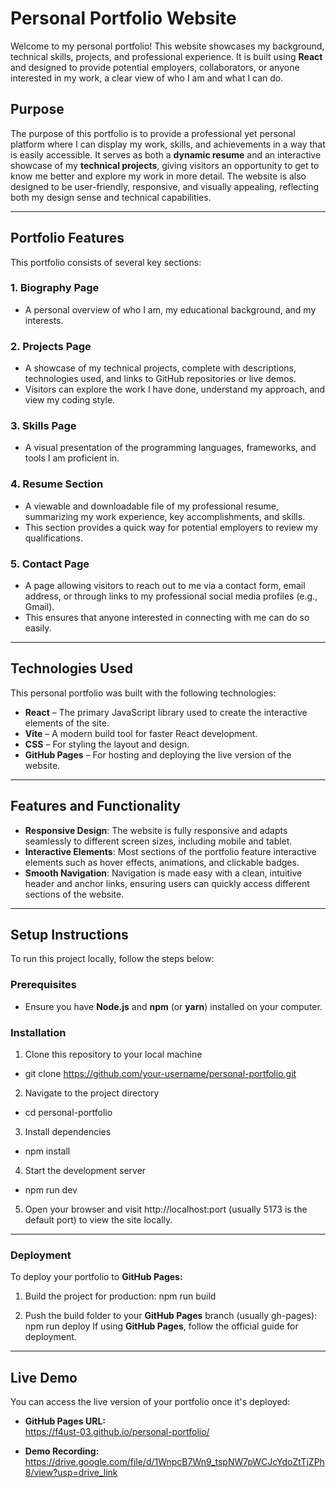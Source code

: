 # Personal Portfolio Website

Welcome to my personal portfolio! This website showcases my background, technical skills, projects, and professional experience. It is built using **React** and designed to provide potential employers, collaborators, or anyone interested in my work, a clear view of who I am and what I can do.

## Purpose

The purpose of this portfolio is to provide a professional yet personal platform where I can display my work, skills, and achievements in a way that is easily accessible. It serves as both a **dynamic resume** and an interactive showcase of my **technical projects**, giving visitors an opportunity to get to know me better and explore my work in more detail. The website is also designed to be user-friendly, responsive, and visually appealing, reflecting both my design sense and technical capabilities.

---

## Portfolio Features

This portfolio consists of several key sections:

### 1. Biography Page
- A personal overview of who I am, my educational background, and my interests.

### 2. Projects Page
- A showcase of my technical projects, complete with descriptions, technologies used, and links to GitHub repositories or live demos.
- Visitors can explore the work I have done, understand my approach, and view my coding style.

### 3. Skills Page
- A visual presentation of the programming languages, frameworks, and tools I am proficient in.

### 4. Resume Section
- A viewable and downloadable file of my professional resume, summarizing my work experience, key accomplishments, and skills.
- This section provides a quick way for potential employers to review my qualifications.

### 5. Contact Page
- A page allowing visitors to reach out to me via a contact form, email address, or through links to my professional social media profiles (e.g., Gmail).
- This ensures that anyone interested in connecting with me can do so easily.

---

## Technologies Used

This personal portfolio was built with the following technologies:

- **React** – The primary JavaScript library used to create the interactive elements of the site.
- **Vite** – A modern build tool for faster React development.
- **CSS** – For styling the layout and design.
- **GitHub Pages** – For hosting and deploying the live version of the website.

---

## Features and Functionality

- **Responsive Design**: The website is fully responsive and adapts seamlessly to different screen sizes, including mobile and tablet.
- **Interactive Elements**: Most sections of the portfolio feature interactive elements such as hover effects, animations, and clickable badges.
- **Smooth Navigation**: Navigation is made easy with a clean, intuitive header and anchor links, ensuring users can quickly access different sections of the website.

---

## Setup Instructions

To run this project locally, follow the steps below:

### Prerequisites
- Ensure you have **Node.js** and **npm** (or **yarn**) installed on your computer.

### Installation
1. Clone this repository to your local machine
- git clone https://github.com/your-username/personal-portfolio.git

2. Navigate to the project directory
- cd personal-portfolio

3. Install dependencies
- npm install

4. Start the development server
- npm run dev

5. Open your browser and visit http://localhost:port (usually 5173 is the default port) to view the site locally.

---

### Deployment
To deploy your portfolio to **GitHub Pages:**

1. Build the project for production:
npm run build

2. Push the build folder to your **GitHub Pages** branch (usually gh-pages):
npm run deploy
If using **GitHub Pages**, follow the official guide for deployment.

---

## Live Demo

You can access the live version of your portfolio once it's deployed:

- **GitHub Pages URL:** <br>
https://f4ust-03.github.io/personal-portfolio/

- **Demo Recording:** <br>
https://drive.google.com/file/d/1WnpcB7Wn9_tspNW7pWCJcYdoZtTjZPh8/view?usp=drive_link

